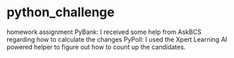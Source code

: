 # python_challenge
homework assignment
PyBank:
  I received some help from AskBCS regarding how to calculate the changes
PyPoll:
  I used the Xpert Learning AI powered helper to figure out how to count up the candidates.
